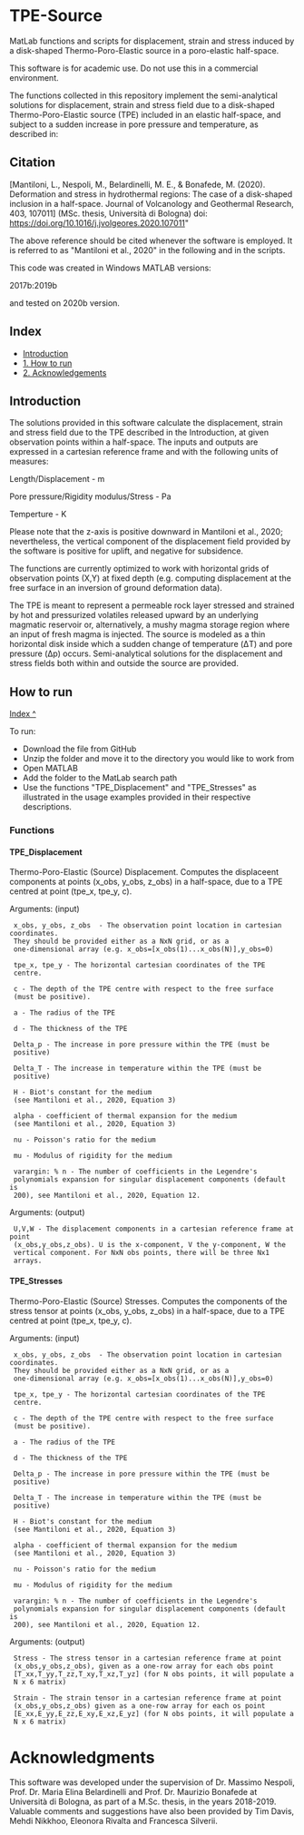 # TPE-Source
MatLab functions and scripts for displacement, strain and stress induced by a disk-shaped Thermo-Poro-Elastic source in a poro-elastic half-space.

This software is for academic use. Do not use this in a commercial environment. 

The functions collected in this repository implement the semi-analytical solutions for displacement, strain and stress field due to a disk-shaped Thermo-Poro-Elastic source (TPE) included in an elastic half-space, and subject to a sudden increase in pore pressure and temperature, as described in:

## Citation

[Mantiloni, L., Nespoli, M., Belardinelli, M. E., & Bonafede, M. (2020). Deformation and stress in hydrothermal regions: The case of a disk-shaped inclusion in a half-space. Journal of Volcanology and Geothermal Research, 403, 107011] (MSc. thesis, Università di Bologna) doi: https://doi.org/10.1016/j.jvolgeores.2020.107011"

The above reference should be cited whenever the software is employed. It is referred to as "Mantiloni et al., 2020" in the following and in the scripts.

This code was created in Windows MATLAB versions:

2017b:2019b

and tested on 2020b version.

## Index
- [Introduction](#introduction)
- [1. How to run](#1-how-to-run)
- [2. Acknowledgements](#7-acknowledgements)  

## Introduction
The solutions provided in this software calculate the displacement, strain and stress field due to the TPE described in the Introduction, at given observation points within a half-space. The inputs and outputs are expressed in a cartesian reference frame and with the following units of measures: 

Length/Displacement - m

Pore pressure/Rigidity modulus/Stress - Pa

Temperture - K

Please note that the z-axis is positive downward in Mantiloni et al., 2020; nevertheless, the vertical component of the displacement field provided by the software is positive for uplift, and negative for subsidence.

The functions are currently optimized to work with horizontal grids of observation points (X,Y) at fixed depth (e.g. computing displacement at the free surface in an inversion of ground deformation data). 

The TPE is meant to represent a permeable rock layer stressed and strained by hot and pressurized volatiles released upward by an underlying magmatic
reservoir or, alternatively, a mushy magma storage region where an input of fresh magma is injected. The source is modeled as a thin horizontal disk inside which a sudden change of temperature (ΔT) and pore pressure (Δp) occurs. Semi-analytical solutions for the displacement and stress fields both within and outside
the source are provided. 

## How to run

[Index ^](#tpe-source)

To run:
* Download the file from GitHub
* Unzip the folder and move it to the directory you would like to work from
* Open MATLAB
* Add the folder to the MatLab search path
* Use the functions "TPE_Displacement" and "TPE_Stresses" as illustrated in the usage examples provided in their respective descriptions.

### Functions

#### TPE_Displacement

Thermo-Poro-Elastic (Source) Displacement. Computes the displaceent components at points (x_obs, y_obs, z_obs) in a half-space, due to a TPE centred at point (tpe_x, tpe_y, c).          

Arguments: (input)

     x_obs, y_obs, z_obs  - The observation point location in cartesian coordinates. 
     They should be provided either as a NxN grid, or as a
     one-dimensional array (e.g. x_obs=[x_obs(1)...x_obs(N)],y_obs=0)

     tpe_x, tpe_y - The horizontal cartesian coordinates of the TPE
     centre.

     c - The depth of the TPE centre with respect to the free surface
     (must be positive).

     a - The radius of the TPE

     d - The thickness of the TPE

     Delta_p - The increase in pore pressure within the TPE (must be
     positive)

     Delta_T - The increase in temperature within the TPE (must be
     positive)

     H - Biot's constant for the medium 
     (see Mantiloni et al., 2020, Equation 3)
        
     alpha - coefficient of thermal expansion for the medium 
     (see Mantiloni et al., 2020, Equation 3)
        
     nu - Poisson's ratio for the medium 
        
     mu - Modulus of rigidity for the medium 

     varargin: % n - The number of coefficients in the Legendre's 
     polynomials expansion for singular displacement components (default is 
     200), see Mantiloni et al., 2020, Equation 12.
    
Arguments: (output)

     U,V,W - The displacement components in a cartesian reference frame at point 
     (x_obs,y_obs,z_obs). U is the x-component, V the y-component, W the
     vertical component. For NxN obs points, there will be three Nx1
     arrays.

#### TPE_Stresses

Thermo-Poro-Elastic (Source) Stresses. Computes the components of the stress tensor at points (x_obs, y_obs, z_obs) in a half-space, due to a TPE centred at point (tpe_x, tpe_y, c).

Arguments: (input)

     x_obs, y_obs, z_obs  - The observation point location in cartesian coordinates. 
     They should be provided either as a NxN grid, or as a
     one-dimensional array (e.g. x_obs=[x_obs(1)...x_obs(N)],y_obs=0)

     tpe_x, tpe_y - The horizontal cartesian coordinates of the TPE
     centre.

     c - The depth of the TPE centre with respect to the free surface
     (must be positive).

     a - The radius of the TPE

     d - The thickness of the TPE

     Delta_p - The increase in pore pressure within the TPE (must be
     positive)

     Delta_T - The increase in temperature within the TPE (must be
     positive)

     H - Biot's constant for the medium 
     (see Mantiloni et al., 2020, Equation 3)
        
     alpha - coefficient of thermal expansion for the medium 
     (see Mantiloni et al., 2020, Equation 3)
        
     nu - Poisson's ratio for the medium 
        
     mu - Modulus of rigidity for the medium 

     varargin: % n - The number of coefficients in the Legendre's 
     polynomials expansion for singular displacement components (default is 
     200), see Mantiloni et al., 2020, Equation 12.
    
Arguments: (output)

     Stress - The stress tensor in a cartesian reference frame at point 
     (x_obs,y_obs,z_obs), given as a one-row array for each obs point
     [T_xx,T_yy,T_zz,T_xy,T_xz,T_yz] (for N obs points, it will populate a
     N x 6 matrix)

     Strain - The strain tensor in a cartesian reference frame at point 
     (x_obs,y_obs,z_obs) given as a one-row array for each os point
     [E_xx,E_yy,E_zz,E_xy,E_xz,E_yz] (for N obs points, it will populate a
     N x 6 matrix)
     
# Acknowledgments

This software was developed under the supervision of Dr. Massimo Nespoli, Prof. Dr. Maria Elina Belardinelli and Prof. Dr. Maurizio Bonafede at Università di Bologna, as part of a M.Sc. thesis, in the years 2018-2019. Valuable comments and suggestions have also been provided by Tim Davis, Mehdi Nikkhoo, Eleonora Rivalta and Francesca Silverii.
